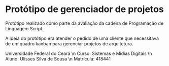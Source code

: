 # Protótipo de gerenciador de projetos

Protótipo realizado como parte da avaliação da cadeira de Programação de Linguagem Script.

A ideia do protótipo era atender o pedido de uma cliente que necessitava de um quadro kanban para gerenciar projetos de arquitetura.

Universidade Federal do Ceará \n
Curso: Sistemas e Mídias Digitais \n
Aluno: Ulisses Silva de Sousa \n
Matrícula: 418441
